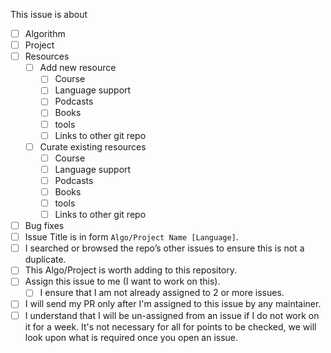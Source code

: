 This issue is about
  - [ ] Algorithm
  - [ ] Project
  - [ ] Resources
    - [ ] Add new resource
    	- [ ] Course
        - [ ] Language support
        - [ ] Podcasts
        - [ ] Books 
        - [ ] tools
        - [ ] Links to other git repo
    - [ ] Curate existing resources
    	- [ ] Course
        - [ ] Language support
        - [ ] Podcasts
        - [ ] Books 
        - [ ] tools
        - [ ] Links to other git repo
  - [ ] Bug fixes
- [ ] Issue Title is in form `Algo/Project Name [Language]`.
- [ ] I searched or browsed the repo’s other issues to ensure this is not a duplicate.
- [ ] This Algo/Project is worth adding to this repository.
- [ ] Assign this issue to me (I want to work on this).
	- [ ] I ensure that I am not already assigned to 2 or more issues.
- [ ] I will send my PR only after I'm assigned to this issue by any maintainer.
- [ ] I understand that I will be un-assigned from an issue if I do not work on it for a week.
 It's not necessary for all for points to be checked, we will look upon what is required once you open an issue. 
